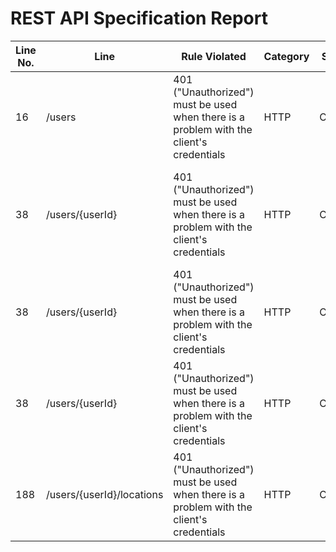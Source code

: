 REST API Specification Report
=============================
| Line No. | Line                      | Rule Violated                                                                           | Category | Severity | Rule Type       | Software Quality Attributes               | Improvement Suggestion                                                                 |
| -------- | ------------------------- | --------------------------------------------------------------------------------------- | -------- | -------- | --------------- | ----------------------------------------- | -------------------------------------------------------------------------------------- |
| 16       | /users                    | 401 ("Unauthorized") must be used when there is a problem with the client's credentials | HTTP     | CRITICAL | STATIC, DYNAMIC | COMPATIBILITY, MAINTAINABILITY, USABILITY | Provide the 401 response in the definition of the path in the operation (here: GET)    |
| 38       | /users/{userId}           | 401 ("Unauthorized") must be used when there is a problem with the client's credentials | HTTP     | CRITICAL | STATIC, DYNAMIC | COMPATIBILITY, MAINTAINABILITY, USABILITY | Provide the 401 response in the definition of the path in the operation (here: DELETE) |
| 38       | /users/{userId}           | 401 ("Unauthorized") must be used when there is a problem with the client's credentials | HTTP     | CRITICAL | STATIC, DYNAMIC | COMPATIBILITY, MAINTAINABILITY, USABILITY | Provide the 401 response in the definition of the path in the operation (here: GET)    |
| 38       | /users/{userId}           | 401 ("Unauthorized") must be used when there is a problem with the client's credentials | HTTP     | CRITICAL | STATIC, DYNAMIC | COMPATIBILITY, MAINTAINABILITY, USABILITY | Provide the 401 response in the definition of the path in the operation (here: PUT)    |
| 188      | /users/{userId}/locations | 401 ("Unauthorized") must be used when there is a problem with the client's credentials | HTTP     | CRITICAL | STATIC, DYNAMIC | COMPATIBILITY, MAINTAINABILITY, USABILITY | Provide the 401 response in the definition of the path in the operation (here: POST)   |